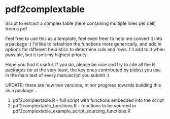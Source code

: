# pdf2complextable
Script to extract a complex table (here containing multiple lines per cell) from a pdf

Feel free to use this as a template, feel even freer to help me convert it into a package :)
I'd like to refashion the functions more generically, and add in options for different heuristics to determine cols and rows.
I'll add to it when possible, but it isn't my highest priority. 

Hope you find it useful. 
If you do, please be nice and try to cite all the R packages (or at the very least, the key ones contributed by plebs) you use in the main text of every manuscript you submit :)

UPDATE: there are now two versions, minor progress towards building this as a package...
1) pdf2complextable.R - full script with functions embedded into the script
2) pdf2complextable_functions.R - functions to be sourced in pdf2complextable_example_script_sourcing_functions.R
